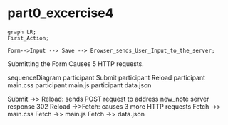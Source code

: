 # part0_excercise4
```mermaid
graph LR;
First_Action;

Form-->Input --> Save --> Browser_sends_User_Input_to_the_server;
```
Submitting the Form Causes 5 HTTP requests.

sequenceDiagram
  participant Submit
  participant Reload
  participant main.css
  participant main.js
  participant data.json

  Submit ->> Reload: sends POST request to address new_note server response 302
  Reload ->>Fetch: causes 3 more HTTP requests
  Fetch ->> main.css
  Fetch ->> main.js
  Fetch ->> data.json
